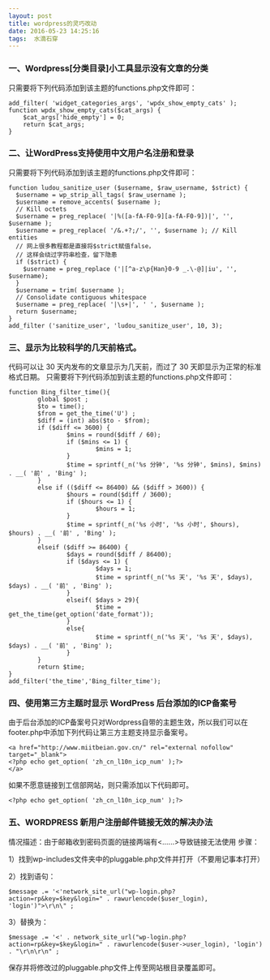 ```yaml
---
layout: post
title: wordpress的灵巧改动
date: 2016-05-23 14:25:16
tags:  水滴石穿
---
```


### 一、Wordpress[分类目录]小工具显示没有文章的分类
只需要将下列代码添加到该主题的functions.php文件即可：

```
add_filter( 'widget_categories_args', 'wpdx_show_empty_cats' );
function wpdx_show_empty_cats($cat_args) {
    $cat_args['hide_empty'] = 0;
    return $cat_args;
}
```
### 二、让WordPress支持使用中文用户名注册和登录
只需要将下列代码添加到该主题的functions.php文件即可：
```
function ludou_sanitize_user ($username, $raw_username, $strict) {
  $username = wp_strip_all_tags( $raw_username );
  $username = remove_accents( $username );
  // Kill octets
  $username = preg_replace( '|%([a-fA-F0-9][a-fA-F0-9])|', '', $username );
  $username = preg_replace( '/&.+?;/', '', $username ); // Kill entities
  // 网上很多教程都是直接将$strict赋值false，
  // 这样会绕过字符串检查，留下隐患
  if ($strict) {
    $username = preg_replace ('|[^a-z\p{Han}0-9 _.\-@]|iu', '', $username);
  }
  $username = trim( $username );
  // Consolidate contiguous whitespace
  $username = preg_replace( '|\s+|', ' ', $username );
  return $username;
}
add_filter ('sanitize_user', 'ludou_sanitize_user', 10, 3);
```
### 三、显示为比较科学的几天前格式。
代码可以让 30 天内发布的文章显示为几天前，而过了 30 天即显示为正常的标准格式日期。
只需要将下列代码添加到该主题的functions.php文件即可：
```
function Bing_filter_time(){
        global $post ;
        $to = time();
        $from = get_the_time('U') ;
        $diff = (int) abs($to - $from);
        if ($diff <= 3600) {
                $mins = round($diff / 60);
                if ($mins <= 1) {
                        $mins = 1;
                }
                $time = sprintf(_n('%s 分钟', '%s 分钟', $mins), $mins) . __( '前' , 'Bing' );
        }
        else if (($diff <= 86400) && ($diff > 3600)) {
                $hours = round($diff / 3600);
                if ($hours <= 1) {
                        $hours = 1;
                }
                $time = sprintf(_n('%s 小时', '%s 小时', $hours), $hours) . __( '前' , 'Bing' );
        }
        elseif ($diff >= 86400) {
                $days = round($diff / 86400);
                if ($days <= 1) {
                        $days = 1;
                        $time = sprintf(_n('%s 天', '%s 天', $days), $days) . __( '前' , 'Bing' );
                }
                elseif( $days > 29){
                        $time = get_the_time(get_option('date_format'));
                }
                else{
                        $time = sprintf(_n('%s 天', '%s 天', $days), $days) . __( '前' , 'Bing' );
                }
        }
        return $time;
}
add_filter('the_time','Bing_filter_time');
```
### 四、使用第三方主题时显示 WordPress 后台添加的ICP备案号
由于后台添加的ICP备案号只对Wordpress自带的主题生效，所以我们可以在footer.php中添加下列代码让第三方主题支持显示备案号。
```
<a href="http://www.miitbeian.gov.cn/" rel="external nofollow" target="_blank">
<?php echo get_option( 'zh_cn_l10n_icp_num' );?>
</a>
```
如果不愿意链接到工信部网站，则只需添加以下代码即可。
```
<?php echo get_option( 'zh_cn_l10n_icp_num' );?>
```
### 五、WORDPRESS 新用户注册邮件链接无效的解决办法
情况描述：由于邮箱收到密码页面的链接两端有<......>导致链接无法使用
步骤：

1）找到wp-includes文件夹中的pluggable.php文件并打开（不要用记事本打开）

2）找到语句： 
```
$message .= '<'network_site_url("wp-login.php?action=rp&key=$key&login=" . rawurlencode($user_login), 'login')">\r\n\" ;
```
3）替换为：
```
$message .= '<' . network_site_url("wp-login.php?action=rp&key=$key&login=" . rawurlencode($user->user_login), 'login') . "\r\n\r\n" ;
```
保存并将修改过的pluggable.php文件上传至网站根目录覆盖即可。